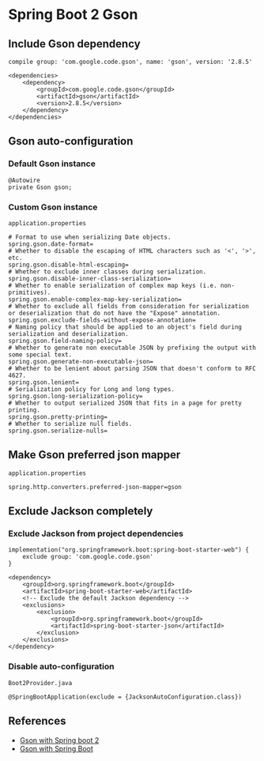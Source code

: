 # Spring Boot 2 Gson

## Include Gson dependency
```
compile group: 'com.google.code.gson', name: 'gson', version: '2.8.5'
```
```
<dependencies>
	<dependency>
		<groupId>com.google.code.gson</groupId>
		<artifactId>gson</artifactId>
		<version>2.8.5</version>
	</dependency>
</dependencies>
```

## Gson auto-configuration
### Default Gson instance
```
@Autowire
private Gson gson;
```

### Custom Gson instance
`application.properties`
```
# Format to use when serializing Date objects.
spring.gson.date-format=
# Whether to disable the escaping of HTML characters such as '<', '>', etc.
spring.gson.disable-html-escaping=
# Whether to exclude inner classes during serialization.
spring.gson.disable-inner-class-serialization=
# Whether to enable serialization of complex map keys (i.e. non-primitives).
spring.gson.enable-complex-map-key-serialization=
# Whether to exclude all fields from consideration for serialization or deserialization that do not have the "Expose" annotation.
spring.gson.exclude-fields-without-expose-annotation=
# Naming policy that should be applied to an object's field during serialization and deserialization.
spring.gson.field-naming-policy=
# Whether to generate non executable JSON by prefixing the output with some special text.
spring.gson.generate-non-executable-json=
# Whether to be lenient about parsing JSON that doesn't conform to RFC 4627.
spring.gson.lenient=
# Serialization policy for Long and long types.
spring.gson.long-serialization-policy=
# Whether to output serialized JSON that fits in a page for pretty printing.
spring.gson.pretty-printing=
# Whether to serialize null fields.
spring.gson.serialize-nulls=
```

## Make Gson preferred json mapper
`application.properties`
```
spring.http.converters.preferred-json-mapper=gson
```

## Exclude Jackson completely
### Exclude Jackson from project dependencies
```
implementation("org.springframework.boot:spring-boot-starter-web") {
	exclude group: 'com.google.code.gson'
}
```
```
<dependency>
	<groupId>org.springframework.boot</groupId>
	<artifactId>spring-boot-starter-web</artifactId>
	<!-- Exclude the default Jackson dependency -->
	<exclusions>
		<exclusion>
			<groupId>org.springframework.boot</groupId>
			<artifactId>spring-boot-starter-json</artifactId>
		</exclusion>
	</exclusions>
</dependency>
```

### Disable auto-configuration
`Boot2Provider.java`
```
@SpringBootApplication(exclude = {JacksonAutoConfiguration.class})
```

## References
- [Gson with Spring boot 2](https://howtodoinjava.com/spring-boot2/gson-with-spring-boot/)
- [Gson with Spring Boot](https://www.javadevjournal.com/spring-boot/gson-with-spring-boot/)